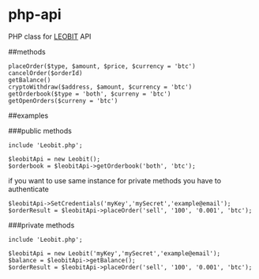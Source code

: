 # php-api
PHP class for [LEOBIT](https://www.leobit.net) API

##methods
``` 
placeOrder($type, $amount, $price, $currency = 'btc')
cancelOrder($orderId) 
getBalance()
cryptoWithdraw($address, $amount, $currency = 'btc')
getOrderbook($type = 'both', $curreny = 'btc')
getOpenOrders($curreny = 'btc')
``` 

##examples

###public methods
```
include 'Leobit.php';

$leobitApi = new Leobit();
$orderbook = $leobitApi->getOrderbook('both', 'btc');
``` 
if you want to use same instance for private methods you have to authenticate
```
$leobitApi->SetCredentials('myKey','mySecret','example@email');
$orderResult = $leobitApi->placeOrder('sell', '100', '0.001', 'btc');
```
###private methods
```
include 'Leobit.php';

$leobitApi = new Leobit('myKey','mySecret','example@email');
$balance = $leobitApi->getBalance();
$orderResult = $leobitApi->placeOrder('sell', '100', '0.001', 'btc');
``` 
